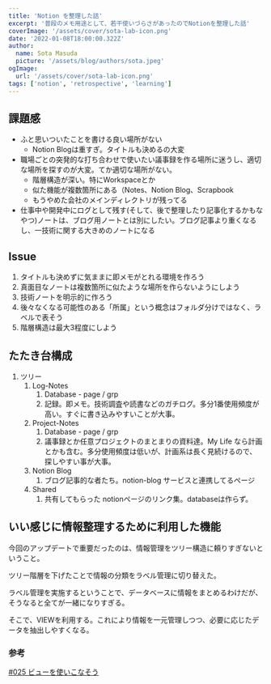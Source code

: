 ```yaml
---
title: 'Notion を整理した話'
excerpt: '普段のメモ用途として、若干使いづらさがあったのでNotionを整理した話'
coverImage: '/assets/cover/sota-lab-icon.png'
date: '2022-01-08T18:00:00.322Z'
author:
  name: Sota Masuda
  picture: '/assets/blog/authors/sota.jpeg'
ogImage:
  url: '/assets/cover/sota-lab-icon.png'
tags: ['notion', 'retrospective', 'learning']
---
```



## 課題感

- ふと思いついたことを書ける良い場所がない
    - Notion Blogは重すぎ。タイトルも決めるの大変
- 職場ごとの突発的な打ち合わせで使いたい議事録を作る場所に迷うし、適切な場所を探すのが大変。てか適切な場所がない。
    - 階層構造が深い。特にWorkspaceとか
    - 似た機能が複数箇所にある（Notes、Notion Blog、Scrapbook
    - もうやめた会社のメインディレクトリが残ってる
- 仕事中や開発中にログとして残す(そして、後で整理したり記事化するかもなやつ)ノートは、ブログ用ノートとは別にしたい。ブログ記事より重くなるし、一技術に関する大きめのノートになる

## Issue

1. タイトルも決めずに気ままに即メモがとれる環境を作ろう
2. 真面目なノートは複数箇所に似たような場所を作らないようにしよう
3. 技術ノートを明示的に作ろう
4. 後々なくなる可能性のある「所属」という概念はフォルダ分けではなく、ラベルで表そう
5. 階層構造は最大3程度にしよう

## たたき台構成

1. ツリー
    1. Log-Notes
        1. Database - page / grp
        2. 記録。即メモ。技術調査や読書などのガチログ。多分1番使用頻度が高い。すぐに書き込みやすいことが大事。
    2. Project-Notes
        1. Database - page / grp
        2. 議事録とか任意プロジェクトのまとまりの資料達。My Life なら計画とかも含む。多分使用頻度は低いが、計画系は長く見続けるので、探しやすい事が大事。
    3. Notion Blog
        1. ブログ記事的な者たち。notion-blog サービスと連携してるページ
    4. Shared
        1. 共有してもらった notionページのリンク集。databaseは作らず。

## いい感じに情報整理するために利用した機能

今回のアップデートで重要だったのは、情報管理をツリー構造に頼りすぎないということ。

ツリー階層を下げたことで情報の分類をラベル管理に切り替えた。

ラベル管理を実施するということで、データベースに情報をまとめるわけだが、そうなると全てが一緒になりすぎる。

そこで、VIEWを利用する。これにより情報を一元管理しつつ、必要に応じたデータを抽出しやすくなる。

### 参考

[#025 ビューを使いこなそう](https://biz-notion.northsand.co.jp/soft/w9g8kcc870txzz450vtae3tltle5gl)